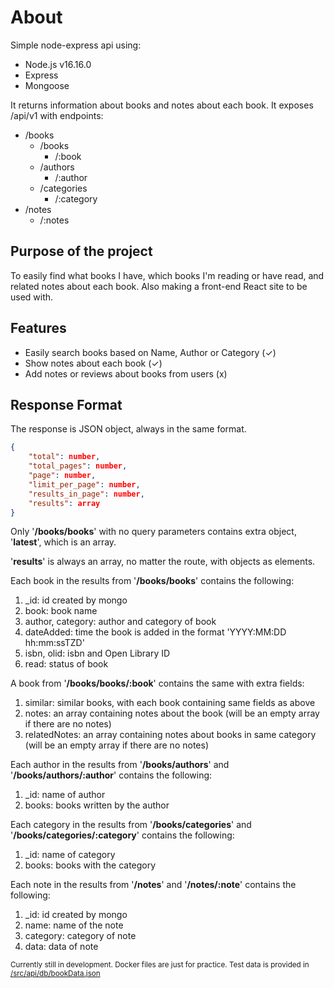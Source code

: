 # About

Simple node-express api using:

* Node.js v16.16.0
* Express
* Mongoose

It returns information about books and notes about each book. It exposes /api/v1 with
endpoints:

* /books
    - /books
        - /:book
    - /authors
        - /:author
    - /categories
        - /:category
* /notes
    - /:notes

## Purpose of the project

To easily find what books I have, which books I'm reading or have read, and related notes about
each book. Also making a front-end React site to be used with.

## Features

* Easily search books based on Name, Author or Category (✓)
* Show notes about each book (✓)
* Add notes or reviews about books from users (x)

## Response Format

The response is JSON object, always in the same format.

```json
{
    "total": number,
    "total_pages": number,
    "page": number,
    "limit_per_page": number,
    "results_in_page": number,
    "results": array
}
```

Only '**/books/books**' with no query parameters contains extra object, '**latest**', which is
an array.

'**results**' is always an array, no matter the route, with objects as elements.

Each book in the results from '**/books/books**' contains the following:

1. _id: id created by mongo
2. book: book name
3. author, category: author and category of book
4. dateAdded: time the book is added in the format 'YYYY:MM:DD hh:mm:ssTZD'
5. isbn, olid: isbn and Open Library ID
6. read: status of book

A book from '**/books/books/:book**' contains the same with extra fields:

1. similar: similar books, with each book containing same fields as above
2. notes: an array containing notes about the book (will be an empty array if there are no notes)
3. relatedNotes: an array containing notes about books in same category (will be an empty array
if there are no notes)

Each author in the results from '**/books/authors**' and '**/books/authors/:author**' contains
the following:

1. _id: name of author
2. books: books written by the author

Each category in the results from '**/books/categories**' and '**/books/categories/:category**'
contains the following:

1. _id: name of category
2. books: books with the category

Each note in the results from '**/notes**' and '**/notes/:note**' contains the following:

1. _id: id created by mongo
2. name: name of the note
3. category: category of note
4. data: data of note

<sub>Currently still in development. Docker files are just for practice. Test data is provided
in [/src/api/db/bookData.json](/src/api/db/bookData.json)</sub>
